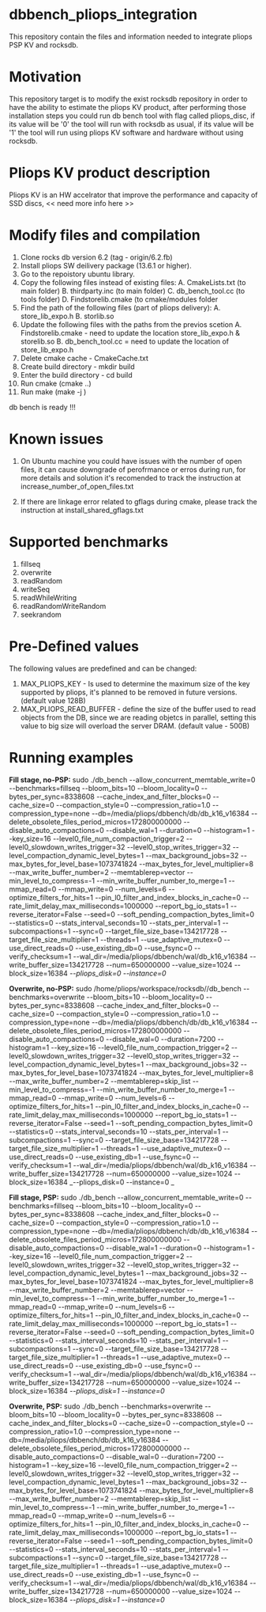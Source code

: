 # dbbench_pliops_integration
This repository contain the files and information needed to integrate pliops PSP KV and rocksdb.


Motivation
==========
This repository target is to modify the exist rocksdb repository in order to have the ability to estimate the pliops KV product,
after performing those installation steps you could run db bench tool with flag called pliops_disc, if its value will be '0' the 
tool will run with rocksdb as usual, if its value will be '1' the tool will run using pliops KV software and hardware without 
using rocksdb.


Pliops KV product description
=============================
Pliops KV is an HW accelrator that improve the performance and capacity of SSD discs, << need more info here >>



Modify files and compilation
============================
1. Clone rocks db version 6.2 (tag - origin/6.2.fb)
2. Install pliops SW deilivery package (13.6.1 or higher).
3. Go to the repoistory ubuntu library.
4. Copy the following files instead of existing files:
   A. CmakeLists.txt (to main folder)
   B. thirdparty.inc (to main folder)
   C. db_bench_tool.cc (to tools folder)
   D. Findstorelib.cmake (to cmake/modules folder
5. Find the path of the following files (part of pliops delivery):
   A. store_lib_expo.h
   B. storlib.so
6. Update the following files with the paths from the previos scetion
   A. Findstorelib.cmake - need to update the location store_lib_expo.h & storelib.so
   B. db_bench_tool.cc = need to update the location of store_lib_expo.h 
7. Delete cmake cache - CmakeCache.txt
8. Create build directory - mkdir build
9. Enter the build directory - cd build
10. Run cmake (cmake ..)
11. Run make (make -j )

db bench is ready !!!


Known issues
============
1. On Ubuntu machine you could have issues with the number of open files, it can cause downgrade of perofrmance or erros during run,
for more details and solution it's recomended to track the instruction at increase_number_of_open_files.txt

2. If there are linkage error related to gflags during cmake, please track the instruction at install_shared_gflags.txt  


Supported benchmarks
====================
1. fillseq
2. overwrite
3. readRandom
4. writeSeq
5. readWhileWriting
6. readRandomWriteRandom
7. seekrandom

Pre-Defined values
==================
The following values are predefined and can be changed:
1. MAX_PLIOPS_KEY - Is used to determine the maximum size of the key supported by pliops, it's planned to be removed in future versions.
                    (default value 128B)
2. MAX_PLIOPS_READ_BUFFER - define the size of the buffer used to read objects from the DB, since we are reading objetcs in parallel,
                            setting this value to big size will overload the server DRAM. (default value - 500B)


Running examples
================
**Fill stage, no-PSP:**
sudo ./db_bench --allow_concurrent_memtable_write=0 --benchmarks=fillseq --bloom_bits=10 --bloom_locality=0 --bytes_per_sync=8338608 --cache_index_and_filter_blocks=0 --cache_size=0 --compaction_style=0 --compression_ratio=1.0 --compression_type=none --db=/media/pliops/dbbench/db/db_k16_v16384 --delete_obsolete_files_period_micros=172800000000 --disable_auto_compactions=0 --disable_wal=1 --duration=0 --histogram=1 --key_size=16 --level0_file_num_compaction_trigger=2 --level0_slowdown_writes_trigger=32 --level0_stop_writes_trigger=32 --level_compaction_dynamic_level_bytes=1 --max_background_jobs=32 --max_bytes_for_level_base=1073741824 --max_bytes_for_level_multiplier=8 --max_write_buffer_number=2 --memtablerep=vector --min_level_to_compress=-1 --min_write_buffer_number_to_merge=1 --mmap_read=0 --mmap_write=0 --num_levels=6 --optimize_filters_for_hits=1 --pin_l0_filter_and_index_blocks_in_cache=0 --rate_limit_delay_max_milliseconds=1000000 --report_bg_io_stats=1 --reverse_iterator=False --seed=0 --soft_pending_compaction_bytes_limit=0 --statistics=0 --stats_interval_seconds=10 --stats_per_interval=1 --subcompactions=1 --sync=0 --target_file_size_base=134217728 --target_file_size_multiplier=1 --threads=1 --use_adaptive_mutex=0 --use_direct_reads=0 --use_existing_db=0 --use_fsync=0 --verify_checksum=1 --wal_dir=/media/pliops/dbbench/wal/db_k16_v16384 --write_buffer_size=134217728  --num=650000000 --value_size=1024 --block_size=16384  _--pliops_disk=0 --instance=0_ 

**Overwrite, no-PSP:**
sudo /home/pliops/workspace/rocksdb//db_bench --benchmarks=overwrite --bloom_bits=10 --bloom_locality=0 --bytes_per_sync=8338608 --cache_index_and_filter_blocks=0 --cache_size=0 --compaction_style=0 --compression_ratio=1.0 --compression_type=none --db=/media/pliops/dbbench/db/db_k16_v16384 --delete_obsolete_files_period_micros=172800000000 --disable_auto_compactions=0 --disable_wal=0 --duration=7200 --histogram=1 --key_size=16 --level0_file_num_compaction_trigger=2 --level0_slowdown_writes_trigger=32 --level0_stop_writes_trigger=32 --level_compaction_dynamic_level_bytes=1 --max_background_jobs=32 --max_bytes_for_level_base=1073741824 --max_bytes_for_level_multiplier=8 --max_write_buffer_number=2 --memtablerep=skip_list --min_level_to_compress=-1 --min_write_buffer_number_to_merge=1 --mmap_read=0 --mmap_write=0 --num_levels=6 --optimize_filters_for_hits=1 --pin_l0_filter_and_index_blocks_in_cache=0 --rate_limit_delay_max_milliseconds=1000000 --report_bg_io_stats=1 --reverse_iterator=False --seed=1 --soft_pending_compaction_bytes_limit=0 --statistics=0 --stats_interval_seconds=10 --stats_per_interval=1 --subcompactions=1 --sync=0 --target_file_size_base=134217728 --target_file_size_multiplier=1 --threads=1 --use_adaptive_mutex=0 --use_direct_reads=0 --use_existing_db=1 --use_fsync=0 --verify_checksum=1 --wal_dir=/media/pliops/dbbench/wal/db_k16_v16384 --write_buffer_size=134217728 --num=650000000 --value_size=1024 --block_size=16384 _--pliops_disk=0 --instance=0 _

**Fill stage, PSP:**
sudo ./db_bench --allow_concurrent_memtable_write=0 --benchmarks=fillseq --bloom_bits=10 --bloom_locality=0 --bytes_per_sync=8338608 --cache_index_and_filter_blocks=0 --cache_size=0 --compaction_style=0 --compression_ratio=1.0 --compression_type=none --db=/media/pliops/dbbench/db/db_k16_v16384 --delete_obsolete_files_period_micros=172800000000 --disable_auto_compactions=0 --disable_wal=1 --duration=0 --histogram=1 --key_size=16 --level0_file_num_compaction_trigger=2 --level0_slowdown_writes_trigger=32 --level0_stop_writes_trigger=32 --level_compaction_dynamic_level_bytes=1 --max_background_jobs=32 --max_bytes_for_level_base=1073741824 --max_bytes_for_level_multiplier=8 --max_write_buffer_number=2 --memtablerep=vector --min_level_to_compress=-1 --min_write_buffer_number_to_merge=1 --mmap_read=0 --mmap_write=0 --num_levels=6 --optimize_filters_for_hits=1 --pin_l0_filter_and_index_blocks_in_cache=0 --rate_limit_delay_max_milliseconds=1000000 --report_bg_io_stats=1 --reverse_iterator=False --seed=0 --soft_pending_compaction_bytes_limit=0 --statistics=0 --stats_interval_seconds=10 --stats_per_interval=1 --subcompactions=1 --sync=0 --target_file_size_base=134217728 --target_file_size_multiplier=1 --threads=1 --use_adaptive_mutex=0 --use_direct_reads=0 --use_existing_db=0 --use_fsync=0 --verify_checksum=1 --wal_dir=/media/pliops/dbbench/wal/db_k16_v16384 --write_buffer_size=134217728  --num=650000000 --value_size=1024 --block_size=16384  _--pliops_disk=1 --instance=0_ 

**Overwrite, PSP:**
sudo ./db_bench --benchmarks=overwrite --bloom_bits=10 --bloom_locality=0 --bytes_per_sync=8338608 --cache_index_and_filter_blocks=0 --cache_size=0 --compaction_style=0 --compression_ratio=1.0 --compression_type=none --db=/media/pliops/dbbench/db/db_k16_v16384 --delete_obsolete_files_period_micros=172800000000 --disable_auto_compactions=0 --disable_wal=0 --duration=7200 --histogram=1 --key_size=16 --level0_file_num_compaction_trigger=2 --level0_slowdown_writes_trigger=32 --level0_stop_writes_trigger=32 --level_compaction_dynamic_level_bytes=1 --max_background_jobs=32 --max_bytes_for_level_base=1073741824 --max_bytes_for_level_multiplier=8 --max_write_buffer_number=2 --memtablerep=skip_list --min_level_to_compress=-1 --min_write_buffer_number_to_merge=1 --mmap_read=0 --mmap_write=0 --num_levels=6 --optimize_filters_for_hits=1 --pin_l0_filter_and_index_blocks_in_cache=0 --rate_limit_delay_max_milliseconds=1000000 --report_bg_io_stats=1 --reverse_iterator=False --seed=1 --soft_pending_compaction_bytes_limit=0 --statistics=0 --stats_interval_seconds=10 --stats_per_interval=1 --subcompactions=1 --sync=0 --target_file_size_base=134217728 --target_file_size_multiplier=1 --threads=1 --use_adaptive_mutex=0 --use_direct_reads=0 --use_existing_db=1 --use_fsync=0 --verify_checksum=1 --wal_dir=/media/pliops/dbbench/wal/db_k16_v16384 --write_buffer_size=134217728 --num=650000000 --value_size=1024 --block_size=16384 _--pliops_disk=1 --instance=0_
